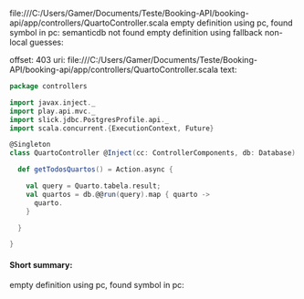file:///C:/Users/Gamer/Documents/Teste/Booking-API/booking-api/app/controllers/QuartoController.scala
empty definition using pc, found symbol in pc: 
semanticdb not found
empty definition using fallback
non-local guesses:

offset: 403
uri: file:///C:/Users/Gamer/Documents/Teste/Booking-API/booking-api/app/controllers/QuartoController.scala
text:
```scala
package controllers

import javax.inject._
import play.api.mvc._
import slick.jdbc.PostgresProfile.api._
import scala.concurrent.{ExecutionContext, Future}

@Singleton
class QuartoController @Inject(cc: ControllerComponents, db: Database): (implicit ec: ExecutionContext) extends BaseController(cc) {

  def getTodosQuartos() = Action.async {

    val query = Quarto.tabela.result;
    val quartos = db.@@run(query).map { quarto -> 
      quarto.
    }

  }

}

```


#### Short summary: 

empty definition using pc, found symbol in pc: 